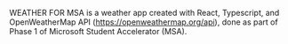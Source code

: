 WEATHER FOR MSA is a weather app created with React, Typescript, and OpenWeatherMap API (https://openweathermap.org/api), done as part of Phase 1 of Microsoft Student Accelerator (MSA).
